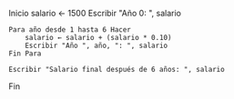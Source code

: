 Inicio
    salario ← 1500
    Escribir "Año 0: ", salario

    Para año desde 1 hasta 6 Hacer
        salario ← salario + (salario * 0.10)
        Escribir "Año ", año, ": ", salario
    Fin Para

    Escribir "Salario final después de 6 años: ", salario
Fin
